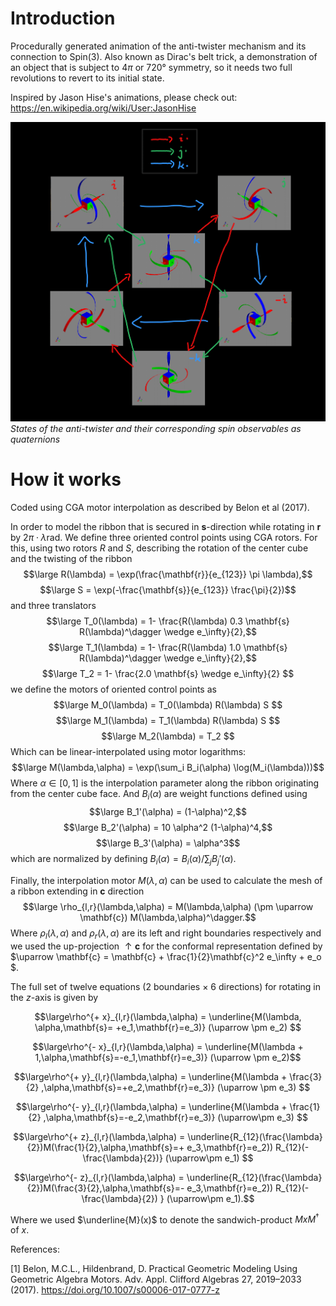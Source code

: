 # Introduction
Procedurally generated animation of the anti-twister mechanism and its connection to Spin(3).
Also known as Dirac's belt trick, a demonstration of an object that is subject to $4\pi$ or $720°$ symmetry, so it needs two full revolutions to revert to its initial state.

Inspired by Jason Hise's animations, please check out:
https://en.wikipedia.org/wiki/User:JasonHise

![Observables as quaternions](https://raw.githubusercontent.com/AmirLeidel/spinny/master/diagram1.png)
*States of the anti-twister and their corresponding spin observables as quaternions*

# How it works
Coded using CGA motor interpolation as described by Belon et al (2017).

In order to model the ribbon that is secured in $\mathbf{s}$-direction while rotating in $\mathbf{r}$ by $2\pi\cdot\lambda \mathrm{rad}$. We define three oriented control points using CGA rotors. 
For this, using two rotors $R$ and $S$, describing the rotation of the center cube and the twisting of the ribbon
$$\large R(\lambda) = \exp(\frac{\mathbf{r}}{e_{123}} \pi \lambda),$$
$$\large S = \exp(-\frac{\mathbf{s}}{e_{123}} \frac{\pi}{2})$$
and three translators
$$\large T_0(\lambda) = 1- \frac{R(\lambda) 0.3 \mathbf{s} R(\lambda)^\dagger \wedge e_\infty}{2},$$
$$\large T_1(\lambda) = 1- \frac{R(\lambda) 1.0 \mathbf{s} R(\lambda)^\dagger \wedge e_\infty}{2},$$
$$\large T_2 = 1- \frac{2.0 \mathbf{s} \wedge e_\infty}{2} $$
we define the motors of oriented control points as
$$\large M_0(\lambda) = T_0(\lambda) R(\lambda) S $$
$$\large M_1(\lambda) = T_1(\lambda) R(\lambda) S $$
$$\large M_2(\lambda) = T_2 $$
Which can be linear-interpolated using motor logarithms:
$$\large M(\lambda,\alpha) = \exp(\sum_i B_i(\alpha) \log(M_i(\lambda)))$$
Where $\alpha \in \left[0,1\right]$ is the interpolation parameter along the ribbon originating from the center cube face. And $B_i(\alpha)$ are weight functions defined using
$$\large B_1'(\alpha) = (1-\alpha)^2,$$
$$\large B_2'(\alpha) = 10 \alpha^2 (1-\alpha)^4,$$
$$\large B_3'(\alpha) = \alpha^3$$
which are normalized by defining $B_i(\alpha) = B_i(\alpha) / \sum_j B_j'(\alpha)$.

Finally, the interpolation motor $M(\lambda,\alpha)$ can be used to calculate the mesh of a ribbon extending in $\mathbf{c}$ direction 
$$\large \rho_{l,r}(\lambda,\alpha) = M(\lambda,\alpha) (\pm \uparrow \mathbf{c}) M(\lambda,\alpha)^\dagger.$$
Where $\rho_{l}(\lambda,\alpha)$ and $\rho_{r}(\lambda,\alpha)$ are its left and right boundaries respectively and we used the up-projection $\uparrow \mathbf{c}$ for the conformal representation defined by $\uparrow \mathbf{c} = \mathbf{c} + \frac{1}{2}\mathbf{c}^2 e_\infty + e_o $.

The full set of twelve equations (2 boundaries $\times$ 6 directions) for rotating in the $z$-axis is given by
```math
\large\rho^{+ x}_{l,r}(\lambda,\alpha) = \underline{M(\lambda, \alpha,\mathbf{s}= +e_1,\mathbf{r}=e_3)} (\uparrow \pm e_2) 
```
```math
\large\rho^{- x}_{l,r}(\lambda,\alpha) = \underline{M(\lambda + 1,\alpha,\mathbf{s}=-e_1,\mathbf{r}=e_3)} (\uparrow \pm e_2)
```
```math
\large\rho^{+ y}_{l,r}(\lambda,\alpha) = \underline{M(\lambda + \frac{3}{2} ,\alpha,\mathbf{s}=+e_2,\mathbf{r}=e_3)} (\uparrow \pm e_3) 
```
```math
\large\rho^{- y}_{l,r}(\lambda,\alpha) = \underline{M(\lambda + \frac{1}{2} ,\alpha,\mathbf{s}=-e_2,\mathbf{r}=e_3)} (\uparrow\pm e_3) 
```
```math
\large\rho^{+ z}_{l,r}(\lambda,\alpha) = \underline{R_{12}(\frac{\lambda}{2})M(\frac{1}{2},\alpha,\mathbf{s}=+ e_3,\mathbf{r}=e_2)) R_{12}(-\frac{\lambda}{2})} (\uparrow\pm e_1) 
```
```math
\large\rho^{- z}_{l,r}(\lambda,\alpha) = \underline{R_{12}(\frac{\lambda}{2})M(\frac{3}{2},\alpha,\mathbf{s}=- e_3,\mathbf{r}=e_2)) R_{12}(-\frac{\lambda}{2}) } (\uparrow\pm  e_1).
```

Where we used $\underline{M}(x)$ to denote the sandwich-product $MxM^\dagger$ of $x$. 

References:

[1] Belon, M.C.L., Hildenbrand, D. Practical Geometric Modeling Using Geometric Algebra Motors. Adv. Appl. Clifford Algebras 27, 2019–2033 (2017). https://doi.org/10.1007/s00006-017-0777-z
